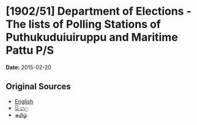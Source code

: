 # [1902/51] Department of Elections - The lists of Polling Stations of Puthukuduiuiruppu and Maritime Pattu P/S

**Date:** 2015-02-20

## Original Sources

- [English](https://documents.gov.lk/view/extra-gazettes/2015/2/1902-51_E.pdf)
- [සිංහල](https://documents.gov.lk/view/extra-gazettes/2015/2/1902-51_S.pdf)
- [தமிழ்](https://documents.gov.lk/view/extra-gazettes/2015/2/1902-51_T.pdf)
